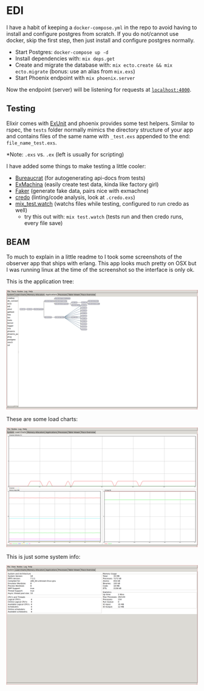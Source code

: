 # EDI

I have a habit of keeping a `docker-compose.yml` in the repo
to avoid having to install and configure postgres from scratch.
If you do not/cannot use docker, skip the first step, then just install and configure
postgres normally.

  * Start Postgres: `docker-compose up -d`
  * Install dependencies with: `mix deps.get`
  * Create and migrate the database with: `mix ecto.create && mix ecto.migrate` (bonus: use an alias from `mix.exs`)
  * Start Phoenix endpoint with `mix phoenix.server`

Now the endpoint (server) will be listening for requests at [`localhost:4000`](http://localhost:4000).

## Testing
Elixir comes with [ExUnit](http://elixir-lang.org/docs/stable/ex_unit/ExUnit.html)
and phoenix provides some test helpers. Similar to rspec, the `tests` folder normally 
mimics the directory structure of your app and contains files of the same name with `_test.exs`
appended to the end: `file_name_test.exs`.

*Note: `.exs` vs. `.ex` (left is usually for scripting)

I have added some things to make testing a little cooler:

  * [Bureaucrat](https://github.com/api-hogs/bureaucrat) (for autogenerating api-docs from tests)
  * [ExMachina](https://github.com/thoughtbot/ex_machina) (easily create test data, kinda like factory girl)
  * [Faker](https://github.com/igas/faker) (generate fake data, pairs nice with exmachne)
  * [credo](https://github.com/rrrene/credo) (linting/code analysis, look at `.credo.exs`)
  * [mix_test.watch](https://github.com/lpil/mix-test.watch) (watchs files while testing, configured to run credo as well)
    * try this out with: `mix test.watch` (tests run and then credo runs, every file save)
    
## BEAM
To much to explain in a little readme to I took some screenshots
of the observer app that ships with erlang. This app looks much
pretty on OSX but I was running linux at the time of the screenshot
so the interface is only ok.

This is the application tree:

![app process tree](https://github.com/lrosa007/edi/raw/master/docs/screenshots/app-process-tree.png "Application Process Tree")

These are some load charts:

![load charts](https://github.com/lrosa007/edi/raw/master/docs/screenshots/load-charts.png "Load Charts")

This is just some system info:

![system info](https://github.com/lrosa007/edi/raw/master/docs/screenshots/system-info.png "System Info")

